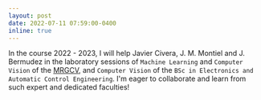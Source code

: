 ```yaml
---
layout: post
date: 2022-07-11 07:59:00-0400
inline: true
---
```


In the course 2022 - 2023, I will help Javier Civera, J. M. Montiel and J. Bermudez in the laboratory sessions of `Machine Learning` and `Computer Vision` of the <a href="https://eina.unizar.es/MRGCV">MRGCV</a>, and `Computer Vision` of the  `BSc in Electronics and Automatic Control Engineering`.  I'm eager to collaborate and learn from such expert and dedicated faculties!
